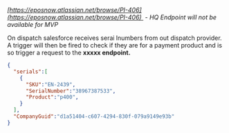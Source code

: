 *[https://eposnow.atlassian.net/browse/PI-406](https://eposnow.atlassian.net/browse/PI-406)  - HQ Endpoint will not be available for MVP*

On dispatch salesforce receives serai lnumbers from out dispatch provider. A trigger will then be fired to check if they are for a payment product and is so trigger a request to the **xxxxx endpoint.**
```JSON
{  
  "serials":[  
    {  
      "SKU":"EN-2439",  
      "SerialNumber":"38967387533",  
      "Product":"p400",  
    }  
  ],  
  "CompanyGuid":"d1a51404-c607-4294-830f-079a9149e93b"  
}
```